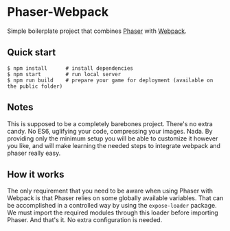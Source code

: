 # Phaser-Webpack

Simple boilerplate project that combines [Phaser](http://phaser.io) with [Webpack](http://webpack.github.io).

## Quick start

```
$ npm install      # install dependencies
$ npm start        # run local server
$ npm run build    # prepare your game for deployment (available on the public folder)
```

## Notes

This is supposed to be a completely barebones project.
There's no extra candy. No ES6, uglifying your code, compressing your images. Nada.
By providing only the minimum setup you will be able to customize it however you like,
and will make learning the needed steps to integrate webpack and phaser really easy.

## How it works

The only requirement that you need to be aware when using Phaser with Webpack is that Phaser relies on some globally available variables. That can be accomplished in a controlled way by using the `expose-loader` package. We must import the required modules through this loader before importing Phaser. And that's it. No extra configuration is needed.
